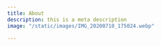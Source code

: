```yaml
---
title: About
description: this is a meta description
image: "/static/images/IMG_20200710_175024.webp"

---
```

